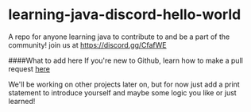 # learning-java-discord-hello-world
A repo for anyone learning java to contribute to and be a part of the community! join us at https://discord.gg/CfafWE

####What to add here
If you're new to Github, learn how to make a pull request [here](https://opensource.com/article/19/7/create-pull-request-github)

We'll be working on other projects later on, but for now just add a print statement to introduce yourself and maybe some logic you like or just learned!
